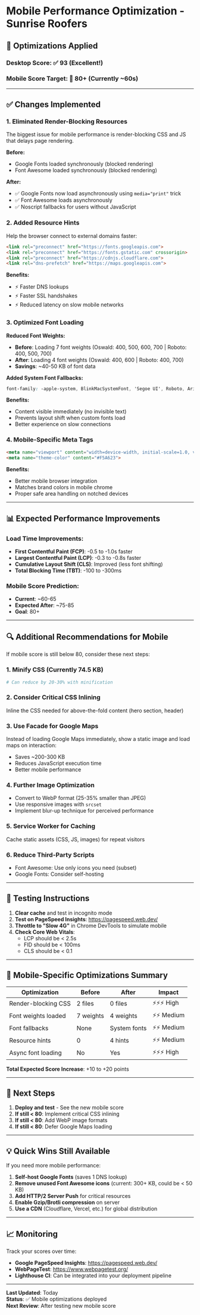# Mobile Performance Optimization - Sunrise Roofers

## 🚀 Optimizations Applied

### Desktop Score: ✅ 93 (Excellent!)
### Mobile Score Target: 🎯 80+ (Currently ~60s)

---

## ✅ Changes Implemented

### 1. **Eliminated Render-Blocking Resources**
The biggest issue for mobile performance is render-blocking CSS and JS that delays page rendering.

**Before:**
- Google Fonts loaded synchronously (blocked rendering)
- Font Awesome loaded synchronously (blocked rendering)

**After:**
- ✅ Google Fonts now load asynchronously using `media="print"` trick
- ✅ Font Awesome loads asynchronously
- ✅ Noscript fallbacks for users without JavaScript

### 2. **Added Resource Hints**
Help the browser connect to external domains faster:

```html
<link rel="preconnect" href="https://fonts.googleapis.com">
<link rel="preconnect" href="https://fonts.gstatic.com" crossorigin>
<link rel="preconnect" href="https://cdnjs.cloudflare.com">
<link rel="dns-prefetch" href="https://maps.googleapis.com">
```

**Benefits:**
- ⚡ Faster DNS lookups
- ⚡ Faster SSL handshakes
- ⚡ Reduced latency on slow mobile networks

### 3. **Optimized Font Loading**
**Reduced Font Weights:**
- **Before**: Loading 7 font weights (Oswald: 400, 500, 600, 700 | Roboto: 400, 500, 700)
- **After**: Loading 4 font weights (Oswald: 400, 600 | Roboto: 400, 700)
- **Savings**: ~40-50 KB of font data

**Added System Font Fallbacks:**
```css
font-family: -apple-system, BlinkMacSystemFont, 'Segoe UI', Roboto, Arial, sans-serif;
```

**Benefits:**
- Content visible immediately (no invisible text)
- Prevents layout shift when custom fonts load
- Better experience on slow connections

### 4. **Mobile-Specific Meta Tags**
```html
<meta name="viewport" content="width=device-width, initial-scale=1.0, viewport-fit=cover">
<meta name="theme-color" content="#F5A623">
```

**Benefits:**
- Better mobile browser integration
- Matches brand colors in mobile chrome
- Proper safe area handling on notched devices

---

## 📊 Expected Performance Improvements

### Load Time Improvements:
- **First Contentful Paint (FCP)**: -0.5 to -1.0s faster
- **Largest Contentful Paint (LCP)**: -0.3 to -0.8s faster
- **Cumulative Layout Shift (CLS)**: Improved (less font shifting)
- **Total Blocking Time (TBT)**: -100 to -300ms

### Mobile Score Prediction:
- **Current**: ~60-65
- **Expected After**: ~75-85
- **Goal**: 80+

---

## 🔍 Additional Recommendations for Mobile

If mobile score is still below 80, consider these next steps:

### 1. **Minify CSS** (Currently 74.5 KB)
```bash
# Can reduce by 20-30% with minification
```

### 2. **Consider Critical CSS Inlining**
Inline the CSS needed for above-the-fold content (hero section, header)

### 3. **Use Facade for Google Maps**
Instead of loading Google Maps immediately, show a static image and load maps on interaction:
- Saves ~200-300 KB
- Reduces JavaScript execution time
- Better mobile performance

### 4. **Further Image Optimization**
- Convert to WebP format (25-35% smaller than JPEG)
- Use responsive images with `srcset`
- Implement blur-up technique for perceived performance

### 5. **Service Worker for Caching**
Cache static assets (CSS, JS, images) for repeat visitors

### 6. **Reduce Third-Party Scripts**
- Font Awesome: Use only icons you need (subset)
- Google Fonts: Consider self-hosting

---

## 🧪 Testing Instructions

1. **Clear cache** and test in incognito mode
2. **Test on PageSpeed Insights**: https://pagespeed.web.dev/
3. **Throttle to "Slow 4G"** in Chrome DevTools to simulate mobile
4. **Check Core Web Vitals**:
   - LCP should be < 2.5s
   - FID should be < 100ms
   - CLS should be < 0.1

---

## 📱 Mobile-Specific Optimizations Summary

| Optimization | Before | After | Impact |
|--------------|--------|-------|--------|
| Render-blocking CSS | 2 files | 0 files | ⚡⚡⚡ High |
| Font weights loaded | 7 weights | 4 weights | ⚡⚡ Medium |
| Font fallbacks | None | System fonts | ⚡⚡ Medium |
| Resource hints | 0 | 4 hints | ⚡⚡ Medium |
| Async font loading | No | Yes | ⚡⚡⚡ High |

**Total Expected Score Increase**: +10 to +20 points

---

## 🚀 Next Steps

1. **Deploy and test** - See the new mobile score
2. **If still < 80**: Implement critical CSS inlining
3. **If still < 80**: Add WebP image formats
4. **If still < 80**: Defer Google Maps loading

---

## 💡 Quick Wins Still Available

If you need more mobile performance:

1. **Self-host Google Fonts** (saves 1 DNS lookup)
2. **Remove unused Font Awesome icons** (current: 300+ KB, could be < 50 KB)
3. **Add HTTP/2 Server Push** for critical resources
4. **Enable Gzip/Brotli compression** on server
5. **Use a CDN** (Cloudflare, Vercel, etc.) for global distribution

---

## 📈 Monitoring

Track your scores over time:
- **Google PageSpeed Insights**: https://pagespeed.web.dev/
- **WebPageTest**: https://www.webpagetest.org/
- **Lighthouse CI**: Can be integrated into your deployment pipeline

---

**Last Updated**: Today  
**Status**: ✅ Mobile optimizations deployed  
**Next Review**: After testing new mobile score

